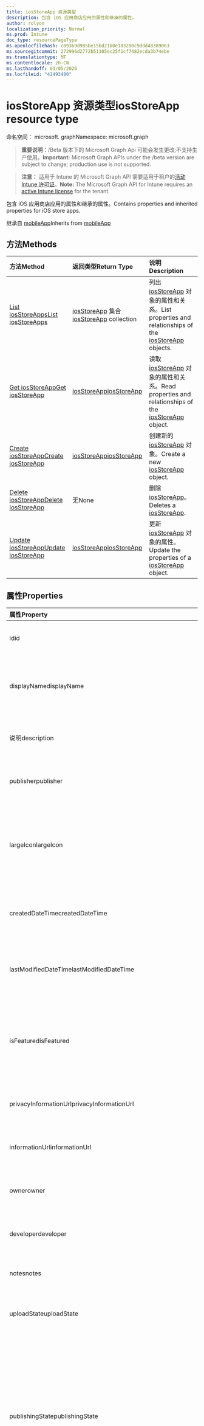 ```yaml
---
title: iosStoreApp 资源类型
description: 包含 iOS 应用商店应用的属性和继承的属性。
author: rolyon
localization_priority: Normal
ms.prod: Intune
doc_type: resourcePageType
ms.openlocfilehash: c09369d985be15bd21b0e183280c9ddd48389063
ms.sourcegitcommit: 272996d2772b51105ec25f1cf7482ecda3b74ebe
ms.translationtype: MT
ms.contentlocale: zh-CN
ms.lasthandoff: 03/05/2020
ms.locfileid: "42493480"
---
```

# <a name="iosstoreapp-resource-type"></a><span data-ttu-id="947e0-103">iosStoreApp 资源类型</span><span class="sxs-lookup"><span data-stu-id="947e0-103">iosStoreApp resource type</span></span>

<span data-ttu-id="947e0-104">命名空间： microsoft. graph</span><span class="sxs-lookup"><span data-stu-id="947e0-104">Namespace: microsoft.graph</span></span>

> <span data-ttu-id="947e0-105">**重要说明：**/Beta 版本下的 Microsoft Graph Api 可能会发生更改;不支持生产使用。</span><span class="sxs-lookup"><span data-stu-id="947e0-105">**Important:** Microsoft Graph APIs under the /beta version are subject to change; production use is not supported.</span></span>

> <span data-ttu-id="947e0-106">**注意：** 适用于 Intune 的 Microsoft Graph API 需要适用于租户的[活动 Intune 许可证](https://go.microsoft.com/fwlink/?linkid=839381)。</span><span class="sxs-lookup"><span data-stu-id="947e0-106">**Note:** The Microsoft Graph API for Intune requires an [active Intune license](https://go.microsoft.com/fwlink/?linkid=839381) for the tenant.</span></span>

<span data-ttu-id="947e0-107">包含 iOS 应用商店应用的属性和继承的属性。</span><span class="sxs-lookup"><span data-stu-id="947e0-107">Contains properties and inherited properties for iOS store apps.</span></span>


<span data-ttu-id="947e0-108">继承自 [mobileApp](../resources/intune-shared-mobileapp.md)</span><span class="sxs-lookup"><span data-stu-id="947e0-108">Inherits from [mobileApp](../resources/intune-shared-mobileapp.md)</span></span>

## <a name="methods"></a><span data-ttu-id="947e0-109">方法</span><span class="sxs-lookup"><span data-stu-id="947e0-109">Methods</span></span>
|<span data-ttu-id="947e0-110">方法</span><span class="sxs-lookup"><span data-stu-id="947e0-110">Method</span></span>|<span data-ttu-id="947e0-111">返回类型</span><span class="sxs-lookup"><span data-stu-id="947e0-111">Return Type</span></span>|<span data-ttu-id="947e0-112">说明</span><span class="sxs-lookup"><span data-stu-id="947e0-112">Description</span></span>|
|:---|:---|:---|
|[<span data-ttu-id="947e0-113">List iosStoreApps</span><span class="sxs-lookup"><span data-stu-id="947e0-113">List iosStoreApps</span></span>](../api/intune-apps-iosstoreapp-list.md)|<span data-ttu-id="947e0-114">[iosStoreApp](../resources/intune-apps-iosstoreapp.md) 集合</span><span class="sxs-lookup"><span data-stu-id="947e0-114">[iosStoreApp](../resources/intune-apps-iosstoreapp.md) collection</span></span>|<span data-ttu-id="947e0-115">列出 [iosStoreApp](../resources/intune-apps-iosstoreapp.md) 对象的属性和关系。</span><span class="sxs-lookup"><span data-stu-id="947e0-115">List properties and relationships of the [iosStoreApp](../resources/intune-apps-iosstoreapp.md) objects.</span></span>|
|[<span data-ttu-id="947e0-116">Get iosStoreApp</span><span class="sxs-lookup"><span data-stu-id="947e0-116">Get iosStoreApp</span></span>](../api/intune-apps-iosstoreapp-get.md)|[<span data-ttu-id="947e0-117">iosStoreApp</span><span class="sxs-lookup"><span data-stu-id="947e0-117">iosStoreApp</span></span>](../resources/intune-apps-iosstoreapp.md)|<span data-ttu-id="947e0-118">读取 [iosStoreApp](../resources/intune-apps-iosstoreapp.md) 对象的属性和关系。</span><span class="sxs-lookup"><span data-stu-id="947e0-118">Read properties and relationships of the [iosStoreApp](../resources/intune-apps-iosstoreapp.md) object.</span></span>|
|[<span data-ttu-id="947e0-119">Create iosStoreApp</span><span class="sxs-lookup"><span data-stu-id="947e0-119">Create iosStoreApp</span></span>](../api/intune-apps-iosstoreapp-create.md)|[<span data-ttu-id="947e0-120">iosStoreApp</span><span class="sxs-lookup"><span data-stu-id="947e0-120">iosStoreApp</span></span>](../resources/intune-apps-iosstoreapp.md)|<span data-ttu-id="947e0-121">创建新的 [iosStoreApp](../resources/intune-apps-iosstoreapp.md) 对象。</span><span class="sxs-lookup"><span data-stu-id="947e0-121">Create a new [iosStoreApp](../resources/intune-apps-iosstoreapp.md) object.</span></span>|
|[<span data-ttu-id="947e0-122">Delete iosStoreApp</span><span class="sxs-lookup"><span data-stu-id="947e0-122">Delete iosStoreApp</span></span>](../api/intune-apps-iosstoreapp-delete.md)|<span data-ttu-id="947e0-123">无</span><span class="sxs-lookup"><span data-stu-id="947e0-123">None</span></span>|<span data-ttu-id="947e0-124">删除 [iosStoreApp](../resources/intune-apps-iosstoreapp.md)。</span><span class="sxs-lookup"><span data-stu-id="947e0-124">Deletes a [iosStoreApp](../resources/intune-apps-iosstoreapp.md).</span></span>|
|[<span data-ttu-id="947e0-125">Update iosStoreApp</span><span class="sxs-lookup"><span data-stu-id="947e0-125">Update iosStoreApp</span></span>](../api/intune-apps-iosstoreapp-update.md)|[<span data-ttu-id="947e0-126">iosStoreApp</span><span class="sxs-lookup"><span data-stu-id="947e0-126">iosStoreApp</span></span>](../resources/intune-apps-iosstoreapp.md)|<span data-ttu-id="947e0-127">更新 [iosStoreApp](../resources/intune-apps-iosstoreapp.md) 对象的属性。</span><span class="sxs-lookup"><span data-stu-id="947e0-127">Update the properties of a [iosStoreApp](../resources/intune-apps-iosstoreapp.md) object.</span></span>|

## <a name="properties"></a><span data-ttu-id="947e0-128">属性</span><span class="sxs-lookup"><span data-stu-id="947e0-128">Properties</span></span>
|<span data-ttu-id="947e0-129">属性</span><span class="sxs-lookup"><span data-stu-id="947e0-129">Property</span></span>|<span data-ttu-id="947e0-130">类型</span><span class="sxs-lookup"><span data-stu-id="947e0-130">Type</span></span>|<span data-ttu-id="947e0-131">说明</span><span class="sxs-lookup"><span data-stu-id="947e0-131">Description</span></span>|
|:---|:---|:---|
|<span data-ttu-id="947e0-132">id</span><span class="sxs-lookup"><span data-stu-id="947e0-132">id</span></span>|<span data-ttu-id="947e0-133">字符串</span><span class="sxs-lookup"><span data-stu-id="947e0-133">String</span></span>|<span data-ttu-id="947e0-134">实体的键。</span><span class="sxs-lookup"><span data-stu-id="947e0-134">Key of the entity.</span></span> <span data-ttu-id="947e0-135">继承自 [mobileApp](../resources/intune-shared-mobileapp.md)</span><span class="sxs-lookup"><span data-stu-id="947e0-135">Inherited from [mobileApp](../resources/intune-shared-mobileapp.md)</span></span>|
|<span data-ttu-id="947e0-136">displayName</span><span class="sxs-lookup"><span data-stu-id="947e0-136">displayName</span></span>|<span data-ttu-id="947e0-137">String</span><span class="sxs-lookup"><span data-stu-id="947e0-137">String</span></span>|<span data-ttu-id="947e0-138">管理员提供或导入的应用标题。</span><span class="sxs-lookup"><span data-stu-id="947e0-138">The admin provided or imported title of the app.</span></span> <span data-ttu-id="947e0-139">继承自 [mobileApp](../resources/intune-shared-mobileapp.md)</span><span class="sxs-lookup"><span data-stu-id="947e0-139">Inherited from [mobileApp](../resources/intune-shared-mobileapp.md)</span></span>|
|<span data-ttu-id="947e0-140">说明</span><span class="sxs-lookup"><span data-stu-id="947e0-140">description</span></span>|<span data-ttu-id="947e0-141">字符串</span><span class="sxs-lookup"><span data-stu-id="947e0-141">String</span></span>|<span data-ttu-id="947e0-142">应用的说明。</span><span class="sxs-lookup"><span data-stu-id="947e0-142">The description of the app.</span></span> <span data-ttu-id="947e0-143">继承自 [mobileApp](../resources/intune-shared-mobileapp.md)</span><span class="sxs-lookup"><span data-stu-id="947e0-143">Inherited from [mobileApp](../resources/intune-shared-mobileapp.md)</span></span>|
|<span data-ttu-id="947e0-144">publisher</span><span class="sxs-lookup"><span data-stu-id="947e0-144">publisher</span></span>|<span data-ttu-id="947e0-145">String</span><span class="sxs-lookup"><span data-stu-id="947e0-145">String</span></span>|<span data-ttu-id="947e0-146">应用的发布者。</span><span class="sxs-lookup"><span data-stu-id="947e0-146">The publisher of the app.</span></span> <span data-ttu-id="947e0-147">继承自 [mobileApp](../resources/intune-shared-mobileapp.md)</span><span class="sxs-lookup"><span data-stu-id="947e0-147">Inherited from [mobileApp](../resources/intune-shared-mobileapp.md)</span></span>|
|<span data-ttu-id="947e0-148">largeIcon</span><span class="sxs-lookup"><span data-stu-id="947e0-148">largeIcon</span></span>|[<span data-ttu-id="947e0-149">mimeContent</span><span class="sxs-lookup"><span data-stu-id="947e0-149">mimeContent</span></span>](../resources/intune-shared-mimecontent.md)|<span data-ttu-id="947e0-150">要显示在应用详细信息中并用于图标上传的大图标。</span><span class="sxs-lookup"><span data-stu-id="947e0-150">The large icon, to be displayed in the app details and used for upload of the icon.</span></span> <span data-ttu-id="947e0-151">继承自 [mobileApp](../resources/intune-shared-mobileapp.md)</span><span class="sxs-lookup"><span data-stu-id="947e0-151">Inherited from [mobileApp](../resources/intune-shared-mobileapp.md)</span></span>|
|<span data-ttu-id="947e0-152">createdDateTime</span><span class="sxs-lookup"><span data-stu-id="947e0-152">createdDateTime</span></span>|<span data-ttu-id="947e0-153">DateTimeOffset</span><span class="sxs-lookup"><span data-stu-id="947e0-153">DateTimeOffset</span></span>|<span data-ttu-id="947e0-154">创建应用的日期和时间。</span><span class="sxs-lookup"><span data-stu-id="947e0-154">The date and time the app was created.</span></span> <span data-ttu-id="947e0-155">继承自 [mobileApp](../resources/intune-shared-mobileapp.md)</span><span class="sxs-lookup"><span data-stu-id="947e0-155">Inherited from [mobileApp](../resources/intune-shared-mobileapp.md)</span></span>|
|<span data-ttu-id="947e0-156">lastModifiedDateTime</span><span class="sxs-lookup"><span data-stu-id="947e0-156">lastModifiedDateTime</span></span>|<span data-ttu-id="947e0-157">DateTimeOffset</span><span class="sxs-lookup"><span data-stu-id="947e0-157">DateTimeOffset</span></span>|<span data-ttu-id="947e0-158">上次修改应用的日期和时间。</span><span class="sxs-lookup"><span data-stu-id="947e0-158">The date and time the app was last modified.</span></span> <span data-ttu-id="947e0-159">继承自 [mobileApp](../resources/intune-shared-mobileapp.md)</span><span class="sxs-lookup"><span data-stu-id="947e0-159">Inherited from [mobileApp](../resources/intune-shared-mobileapp.md)</span></span>|
|<span data-ttu-id="947e0-160">isFeatured</span><span class="sxs-lookup"><span data-stu-id="947e0-160">isFeatured</span></span>|<span data-ttu-id="947e0-161">Boolean</span><span class="sxs-lookup"><span data-stu-id="947e0-161">Boolean</span></span>|<span data-ttu-id="947e0-162">指示应用是否被管理员标记为特色的值。继承自 [mobileApp](../resources/intune-shared-mobileapp.md)</span><span class="sxs-lookup"><span data-stu-id="947e0-162">The value indicating whether the app is marked as featured by the admin. Inherited from [mobileApp](../resources/intune-shared-mobileapp.md)</span></span>|
|<span data-ttu-id="947e0-163">privacyInformationUrl</span><span class="sxs-lookup"><span data-stu-id="947e0-163">privacyInformationUrl</span></span>|<span data-ttu-id="947e0-164">String</span><span class="sxs-lookup"><span data-stu-id="947e0-164">String</span></span>|<span data-ttu-id="947e0-165">隐私声明 URL。</span><span class="sxs-lookup"><span data-stu-id="947e0-165">The privacy statement Url.</span></span> <span data-ttu-id="947e0-166">继承自 [mobileApp](../resources/intune-shared-mobileapp.md)</span><span class="sxs-lookup"><span data-stu-id="947e0-166">Inherited from [mobileApp](../resources/intune-shared-mobileapp.md)</span></span>|
|<span data-ttu-id="947e0-167">informationUrl</span><span class="sxs-lookup"><span data-stu-id="947e0-167">informationUrl</span></span>|<span data-ttu-id="947e0-168">String</span><span class="sxs-lookup"><span data-stu-id="947e0-168">String</span></span>|<span data-ttu-id="947e0-169">详细信息 URL。</span><span class="sxs-lookup"><span data-stu-id="947e0-169">The more information Url.</span></span> <span data-ttu-id="947e0-170">继承自 [mobileApp](../resources/intune-shared-mobileapp.md)</span><span class="sxs-lookup"><span data-stu-id="947e0-170">Inherited from [mobileApp](../resources/intune-shared-mobileapp.md)</span></span>|
|<span data-ttu-id="947e0-171">owner</span><span class="sxs-lookup"><span data-stu-id="947e0-171">owner</span></span>|<span data-ttu-id="947e0-172">String</span><span class="sxs-lookup"><span data-stu-id="947e0-172">String</span></span>|<span data-ttu-id="947e0-173">应用的所有者。</span><span class="sxs-lookup"><span data-stu-id="947e0-173">The owner of the app.</span></span> <span data-ttu-id="947e0-174">继承自 [mobileApp](../resources/intune-shared-mobileapp.md)</span><span class="sxs-lookup"><span data-stu-id="947e0-174">Inherited from [mobileApp](../resources/intune-shared-mobileapp.md)</span></span>|
|<span data-ttu-id="947e0-175">developer</span><span class="sxs-lookup"><span data-stu-id="947e0-175">developer</span></span>|<span data-ttu-id="947e0-176">String</span><span class="sxs-lookup"><span data-stu-id="947e0-176">String</span></span>|<span data-ttu-id="947e0-177">应用的开发者。</span><span class="sxs-lookup"><span data-stu-id="947e0-177">The developer of the app.</span></span> <span data-ttu-id="947e0-178">继承自 [mobileApp](../resources/intune-shared-mobileapp.md)</span><span class="sxs-lookup"><span data-stu-id="947e0-178">Inherited from [mobileApp](../resources/intune-shared-mobileapp.md)</span></span>|
|<span data-ttu-id="947e0-179">notes</span><span class="sxs-lookup"><span data-stu-id="947e0-179">notes</span></span>|<span data-ttu-id="947e0-180">String</span><span class="sxs-lookup"><span data-stu-id="947e0-180">String</span></span>|<span data-ttu-id="947e0-181">应用的备注。</span><span class="sxs-lookup"><span data-stu-id="947e0-181">Notes for the app.</span></span> <span data-ttu-id="947e0-182">继承自 [mobileApp](../resources/intune-shared-mobileapp.md)</span><span class="sxs-lookup"><span data-stu-id="947e0-182">Inherited from [mobileApp](../resources/intune-shared-mobileapp.md)</span></span>|
|<span data-ttu-id="947e0-183">uploadState</span><span class="sxs-lookup"><span data-stu-id="947e0-183">uploadState</span></span>|<span data-ttu-id="947e0-184">Int32</span><span class="sxs-lookup"><span data-stu-id="947e0-184">Int32</span></span>|<span data-ttu-id="947e0-185">上载状态。</span><span class="sxs-lookup"><span data-stu-id="947e0-185">The upload state.</span></span> <span data-ttu-id="947e0-186">继承自 [mobileApp](../resources/intune-shared-mobileapp.md)</span><span class="sxs-lookup"><span data-stu-id="947e0-186">Inherited from [mobileApp](../resources/intune-shared-mobileapp.md)</span></span>|
|<span data-ttu-id="947e0-187">publishingState</span><span class="sxs-lookup"><span data-stu-id="947e0-187">publishingState</span></span>|[<span data-ttu-id="947e0-188">mobileAppPublishingState</span><span class="sxs-lookup"><span data-stu-id="947e0-188">mobileAppPublishingState</span></span>](../resources/intune-apps-mobileapppublishingstate.md)|<span data-ttu-id="947e0-189">应用的发布状态。</span><span class="sxs-lookup"><span data-stu-id="947e0-189">The publishing state for the app.</span></span> <span data-ttu-id="947e0-190">除非应用已发布，否则无法分配应用。</span><span class="sxs-lookup"><span data-stu-id="947e0-190">The app cannot be assigned unless the app is published.</span></span> <span data-ttu-id="947e0-191">继承自[mobileApp](../resources/intune-shared-mobileapp.md)。</span><span class="sxs-lookup"><span data-stu-id="947e0-191">Inherited from [mobileApp](../resources/intune-shared-mobileapp.md).</span></span> <span data-ttu-id="947e0-192">可取值为：`notPublished`、`processing`、`published`。</span><span class="sxs-lookup"><span data-stu-id="947e0-192">Possible values are: `notPublished`, `processing`, `published`.</span></span>|
|<span data-ttu-id="947e0-193">isAssigned</span><span class="sxs-lookup"><span data-stu-id="947e0-193">isAssigned</span></span>|<span data-ttu-id="947e0-194">Boolean</span><span class="sxs-lookup"><span data-stu-id="947e0-194">Boolean</span></span>|<span data-ttu-id="947e0-195">指示是否至少向一个组分配了应用程序的值。</span><span class="sxs-lookup"><span data-stu-id="947e0-195">The value indicating whether the app is assigned to at least one group.</span></span> <span data-ttu-id="947e0-196">继承自 [mobileApp](../resources/intune-shared-mobileapp.md)</span><span class="sxs-lookup"><span data-stu-id="947e0-196">Inherited from [mobileApp](../resources/intune-shared-mobileapp.md)</span></span>|
|<span data-ttu-id="947e0-197">roleScopeTagIds</span><span class="sxs-lookup"><span data-stu-id="947e0-197">roleScopeTagIds</span></span>|<span data-ttu-id="947e0-198">String 集合</span><span class="sxs-lookup"><span data-stu-id="947e0-198">String collection</span></span>|<span data-ttu-id="947e0-199">此移动应用的作用域标记 id 列表。</span><span class="sxs-lookup"><span data-stu-id="947e0-199">List of scope tag ids for this mobile app.</span></span> <span data-ttu-id="947e0-200">继承自 [mobileApp](../resources/intune-shared-mobileapp.md)</span><span class="sxs-lookup"><span data-stu-id="947e0-200">Inherited from [mobileApp](../resources/intune-shared-mobileapp.md)</span></span>|
|<span data-ttu-id="947e0-201">dependentAppCount</span><span class="sxs-lookup"><span data-stu-id="947e0-201">dependentAppCount</span></span>|<span data-ttu-id="947e0-202">Int32</span><span class="sxs-lookup"><span data-stu-id="947e0-202">Int32</span></span>|<span data-ttu-id="947e0-203">子应用程序的依赖项总数。</span><span class="sxs-lookup"><span data-stu-id="947e0-203">The total number of dependencies the child app has.</span></span> <span data-ttu-id="947e0-204">继承自 [mobileApp](../resources/intune-shared-mobileapp.md)</span><span class="sxs-lookup"><span data-stu-id="947e0-204">Inherited from [mobileApp](../resources/intune-shared-mobileapp.md)</span></span>|
|<span data-ttu-id="947e0-205">bundleId</span><span class="sxs-lookup"><span data-stu-id="947e0-205">bundleId</span></span>|<span data-ttu-id="947e0-206">String</span><span class="sxs-lookup"><span data-stu-id="947e0-206">String</span></span>|<span data-ttu-id="947e0-207">标识名称。</span><span class="sxs-lookup"><span data-stu-id="947e0-207">The Identity Name.</span></span>|
|<span data-ttu-id="947e0-208">appStoreUrl</span><span class="sxs-lookup"><span data-stu-id="947e0-208">appStoreUrl</span></span>|<span data-ttu-id="947e0-209">String</span><span class="sxs-lookup"><span data-stu-id="947e0-209">String</span></span>|<span data-ttu-id="947e0-210">Apple App Store URL</span><span class="sxs-lookup"><span data-stu-id="947e0-210">The Apple App Store URL</span></span>|
|<span data-ttu-id="947e0-211">applicableDeviceType</span><span class="sxs-lookup"><span data-stu-id="947e0-211">applicableDeviceType</span></span>|[<span data-ttu-id="947e0-212">iosDeviceType</span><span class="sxs-lookup"><span data-stu-id="947e0-212">iosDeviceType</span></span>](../resources/intune-apps-iosdevicetype.md)|<span data-ttu-id="947e0-213">可运行此应用的 iOS 体系结构。</span><span class="sxs-lookup"><span data-stu-id="947e0-213">The iOS architecture for which this app can run on.</span></span>|
|<span data-ttu-id="947e0-214">minimumSupportedOperatingSystem</span><span class="sxs-lookup"><span data-stu-id="947e0-214">minimumSupportedOperatingSystem</span></span>|[<span data-ttu-id="947e0-215">iosMinimumOperatingSystem</span><span class="sxs-lookup"><span data-stu-id="947e0-215">iosMinimumOperatingSystem</span></span>](../resources/intune-apps-iosminimumoperatingsystem.md)|<span data-ttu-id="947e0-216">最低适用操作系统的值。</span><span class="sxs-lookup"><span data-stu-id="947e0-216">The value for the minimum applicable operating system.</span></span>|

## <a name="relationships"></a><span data-ttu-id="947e0-217">关系</span><span class="sxs-lookup"><span data-stu-id="947e0-217">Relationships</span></span>
|<span data-ttu-id="947e0-218">关系</span><span class="sxs-lookup"><span data-stu-id="947e0-218">Relationship</span></span>|<span data-ttu-id="947e0-219">类型</span><span class="sxs-lookup"><span data-stu-id="947e0-219">Type</span></span>|<span data-ttu-id="947e0-220">说明</span><span class="sxs-lookup"><span data-stu-id="947e0-220">Description</span></span>|
|:---|:---|:---|
|<span data-ttu-id="947e0-221">categories</span><span class="sxs-lookup"><span data-stu-id="947e0-221">categories</span></span>|<span data-ttu-id="947e0-222">[mobileAppCategory](../resources/intune-apps-mobileappcategory.md) 集合</span><span class="sxs-lookup"><span data-stu-id="947e0-222">[mobileAppCategory](../resources/intune-apps-mobileappcategory.md) collection</span></span>|<span data-ttu-id="947e0-223">此应用的类别列表。</span><span class="sxs-lookup"><span data-stu-id="947e0-223">The list of categories for this app.</span></span> <span data-ttu-id="947e0-224">继承自 [mobileApp](../resources/intune-shared-mobileapp.md)</span><span class="sxs-lookup"><span data-stu-id="947e0-224">Inherited from [mobileApp](../resources/intune-shared-mobileapp.md)</span></span>|
|<span data-ttu-id="947e0-225">assignments</span><span class="sxs-lookup"><span data-stu-id="947e0-225">assignments</span></span>|<span data-ttu-id="947e0-226">[mobileAppAssignment](../resources/intune-apps-mobileappassignment.md) 集合</span><span class="sxs-lookup"><span data-stu-id="947e0-226">[mobileAppAssignment](../resources/intune-apps-mobileappassignment.md) collection</span></span>|<span data-ttu-id="947e0-227">此移动应用的组分配的列表。</span><span class="sxs-lookup"><span data-stu-id="947e0-227">The list of group assignments for this mobile app.</span></span> <span data-ttu-id="947e0-228">继承自 [mobileApp](../resources/intune-shared-mobileapp.md)</span><span class="sxs-lookup"><span data-stu-id="947e0-228">Inherited from [mobileApp](../resources/intune-shared-mobileapp.md)</span></span>|
|<span data-ttu-id="947e0-229">installSummary</span><span class="sxs-lookup"><span data-stu-id="947e0-229">installSummary</span></span>|[<span data-ttu-id="947e0-230">mobileAppInstallSummary</span><span class="sxs-lookup"><span data-stu-id="947e0-230">mobileAppInstallSummary</span></span>](../resources/intune-apps-mobileappinstallsummary.md)|<span data-ttu-id="947e0-231">移动应用安装摘要。</span><span class="sxs-lookup"><span data-stu-id="947e0-231">Mobile App Install Summary.</span></span> <span data-ttu-id="947e0-232">继承自 [mobileApp](../resources/intune-shared-mobileapp.md)</span><span class="sxs-lookup"><span data-stu-id="947e0-232">Inherited from [mobileApp](../resources/intune-shared-mobileapp.md)</span></span>|
|<span data-ttu-id="947e0-233">deviceStatuses</span><span class="sxs-lookup"><span data-stu-id="947e0-233">deviceStatuses</span></span>|<span data-ttu-id="947e0-234">[mobileAppInstallStatus](../resources/intune-apps-mobileappinstallstatus.md)集合</span><span class="sxs-lookup"><span data-stu-id="947e0-234">[mobileAppInstallStatus](../resources/intune-apps-mobileappinstallstatus.md) collection</span></span>|<span data-ttu-id="947e0-235">此移动应用程序的安装状态列表。</span><span class="sxs-lookup"><span data-stu-id="947e0-235">The list of installation states for this mobile app.</span></span> <span data-ttu-id="947e0-236">继承自 [mobileApp](../resources/intune-shared-mobileapp.md)</span><span class="sxs-lookup"><span data-stu-id="947e0-236">Inherited from [mobileApp](../resources/intune-shared-mobileapp.md)</span></span>|
|<span data-ttu-id="947e0-237">userStatuses</span><span class="sxs-lookup"><span data-stu-id="947e0-237">userStatuses</span></span>|<span data-ttu-id="947e0-238">[userAppInstallStatus](../resources/intune-apps-userappinstallstatus.md)集合</span><span class="sxs-lookup"><span data-stu-id="947e0-238">[userAppInstallStatus](../resources/intune-apps-userappinstallstatus.md) collection</span></span>|<span data-ttu-id="947e0-239">此移动应用程序的安装状态列表。</span><span class="sxs-lookup"><span data-stu-id="947e0-239">The list of installation states for this mobile app.</span></span> <span data-ttu-id="947e0-240">继承自 [mobileApp](../resources/intune-shared-mobileapp.md)</span><span class="sxs-lookup"><span data-stu-id="947e0-240">Inherited from [mobileApp](../resources/intune-shared-mobileapp.md)</span></span>|
|<span data-ttu-id="947e0-241">相互</span><span class="sxs-lookup"><span data-stu-id="947e0-241">relationships</span></span>|<span data-ttu-id="947e0-242">[mobileAppRelationship](../resources/intune-apps-mobileapprelationship.md)集合</span><span class="sxs-lookup"><span data-stu-id="947e0-242">[mobileAppRelationship](../resources/intune-apps-mobileapprelationship.md) collection</span></span>|<span data-ttu-id="947e0-243">此移动应用的关系列表。</span><span class="sxs-lookup"><span data-stu-id="947e0-243">List of relationships for this mobile app.</span></span> <span data-ttu-id="947e0-244">继承自 [mobileApp](../resources/intune-shared-mobileapp.md)</span><span class="sxs-lookup"><span data-stu-id="947e0-244">Inherited from [mobileApp](../resources/intune-shared-mobileapp.md)</span></span>|

## <a name="json-representation"></a><span data-ttu-id="947e0-245">JSON 表示形式</span><span class="sxs-lookup"><span data-stu-id="947e0-245">JSON Representation</span></span>
<span data-ttu-id="947e0-246">下面是资源的 JSON 表示形式。</span><span class="sxs-lookup"><span data-stu-id="947e0-246">Here is a JSON representation of the resource.</span></span>
<!-- {
  "blockType": "resource",
  "keyProperty": "id",
  "@odata.type": "microsoft.graph.iosStoreApp"
}
-->
``` json
{
  "@odata.type": "#microsoft.graph.iosStoreApp",
  "id": "String (identifier)",
  "displayName": "String",
  "description": "String",
  "publisher": "String",
  "largeIcon": {
    "@odata.type": "microsoft.graph.mimeContent",
    "type": "String",
    "value": "binary"
  },
  "createdDateTime": "String (timestamp)",
  "lastModifiedDateTime": "String (timestamp)",
  "isFeatured": true,
  "privacyInformationUrl": "String",
  "informationUrl": "String",
  "owner": "String",
  "developer": "String",
  "notes": "String",
  "uploadState": 1024,
  "publishingState": "String",
  "isAssigned": true,
  "roleScopeTagIds": [
    "String"
  ],
  "dependentAppCount": 1024,
  "bundleId": "String",
  "appStoreUrl": "String",
  "applicableDeviceType": {
    "@odata.type": "microsoft.graph.iosDeviceType",
    "iPad": true,
    "iPhoneAndIPod": true
  },
  "minimumSupportedOperatingSystem": {
    "@odata.type": "microsoft.graph.iosMinimumOperatingSystem",
    "v8_0": true,
    "v9_0": true,
    "v10_0": true,
    "v11_0": true,
    "v12_0": true,
    "v13_0": true
  }
}
```




